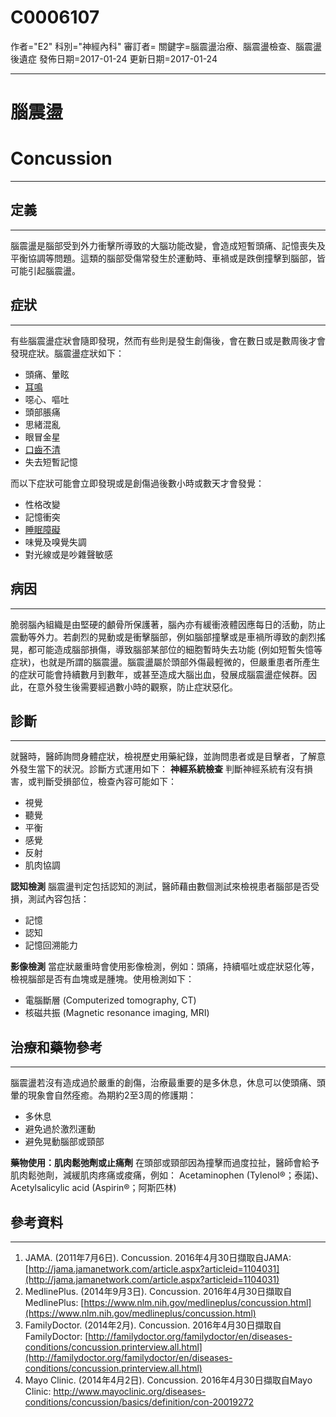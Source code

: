 # C0006107
作者="E2"
科別="神經內科"
審訂者=
關鍵字=腦震盪治療、腦震盪檢查、腦震盪後遺症
發佈日期=2017-01-24
更新日期=2017-01-24

----------
# 腦震盪 
# Concussion
----------
## 定義
----------

腦震盪是腦部受到外力衝擊所導致的大腦功能改變，會造成短暫頭痛、記憶喪失及平衡協調等問題。這類的腦部受傷常發生於運動時、車禍或是跌倒撞擊到腦部，皆可能引起腦震盪。

## 症狀
----------

有些腦震盪症狀會隨即發現，然而有些則是發生創傷後，會在數日或是數周後才會發現症狀。腦震盪症狀如下：

- 頭痛、暈眩
- [耳鳴](C0040264-01)
- 噁心、嘔吐
- 頭部脹痛
- 思緒混亂
- 眼冒金星
- [口齒不清](C0234518)
- 失去短暫記憶

而以下症狀可能會立即發現或是創傷過後數小時或數天才會發覺：

- 性格改變
- 記憶衝突
- [睡眠障礙](C0851578)
- 味覺及嗅覺失調
- 對光線或是吵雜聲敏感
## 病因
----------

脆弱腦內組織是由堅硬的顱骨所保護著，腦內亦有緩衝液體因應每日的活動，防止震動等外力。若劇烈的晃動或是衝擊腦部，例如腦部撞擊或是車禍所導致的劇烈搖晃，都可能造成腦部損傷，導致腦部某部位的細胞暫時失去功能 (例如短暫失憶等症狀)，也就是所謂的腦震盪。腦震盪屬於頭部外傷最輕微的，但嚴重患者所產生的症狀可能會持續數月到數年，或甚至造成大腦出血，發展成腦震盪症候群。因此，在意外發生後需要經過數小時的觀察，防止症狀惡化。

## 診斷
----------

就醫時，醫師詢問身體症狀，檢視歷史用藥紀錄，並詢問患者或是目擊者，了解意外發生當下的狀況。診斷方式運用如下：
**神經系統檢查**
判斷神經系統有沒有損害，或判斷受損部位，檢查內容可能如下：

- 視覺
- 聽覺
- 平衡
- 感覺
- 反射
- 肌肉協調

**認知檢測**
腦震盪判定包括認知的測試，醫師藉由數個測試來檢視患者腦部是否受損，測試內容包括：

- 記憶
- 認知
- 記憶回溯能力

**影像檢測**
當症狀嚴重時會使用影像檢測，例如：頭痛，持續嘔吐或症狀惡化等，檢視腦部是否有血塊或是腫塊。使用檢測如下：

- 電腦斷層 (Computerized tomography, CT)
- 核磁共振 (Magnetic resonance imaging, MRI)
## 治療和藥物參考
----------

腦震盪若沒有造成過於嚴重的創傷，治療最重要的是多休息，休息可以使頭痛、頭暈的現象會自然痊癒。為期約2至3周的修護期：

- 多休息
- 避免過於激烈運動
- 避免晃動腦部或頸部

**藥物使用：肌肉鬆弛劑或止痛劑**
在頭部或頸部因為撞擊而過度拉扯，醫師會給予肌肉鬆弛劑，減緩肌肉疼痛或痠痛，例如： Acetaminophen (Tylenol®；泰諾)、Acetylsalicylic acid (Aspirin®；阿斯匹林)

## 參考資料
----------
1. JAMA. (2011年7月6日). Concussion. 2016年4月30日擷取自JAMA:
  [http://jama.jamanetwork.com/article.aspx?articleid=1104031](http://jama.jamanetwork.com/article.aspx?articleid=1104031)
2. MedlinePlus. (2014年9月3日). Concussion. 2016年4月30日擷取自MedlinePlus:
  [https://www.nlm.nih.gov/medlineplus/concussion.html](https://www.nlm.nih.gov/medlineplus/concussion.html)
3. FamilyDoctor. (2014年2月). Concussion. 2016年4月30日擷取自FamilyDoctor:
  [http://familydoctor.org/familydoctor/en/diseases-conditions/concussion.printerview.all.html](http://familydoctor.org/familydoctor/en/diseases-conditions/concussion.printerview.all.html)
4. Mayo Clinic. (2014年4月2日). Concussion. 2016年4月30日擷取自Mayo Clinic:
  http://www.mayoclinic.org/diseases-conditions/concussion/basics/definition/con-20019272

